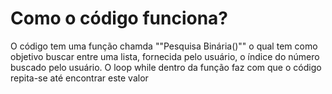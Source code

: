 # Como o código funciona? 

O código tem uma função chamda ""Pesquisa Binária()"" o qual tem como objetivo buscar entre uma lista, fornecida pelo usuário, o índice do número buscado pelo usuário. O loop while dentro da função faz com que o código repita-se até encontrar este valor  
 
